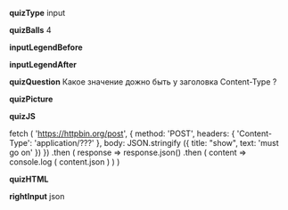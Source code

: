____quizType____
input

____quizBalls____
4

____inputLegendBefore____


____inputLegendAfter____


____quizQuestion____
Какое значение дожно быть у заголовка Content-Type ?

____quizPicture____


____quizJS____

fetch ( 'https://httpbin.org/post', {
    method: 'POST',
    headers: {
        'Content-Type': 'application/???'
    },
    body: JSON.stringify ({
        title: "show",
        text: 'must go on'
    })
})
.then ( response => response.json()
    .then (
        content => console.log ( content.json )
    )
)

____quizHTML____


____rightInput____
json
